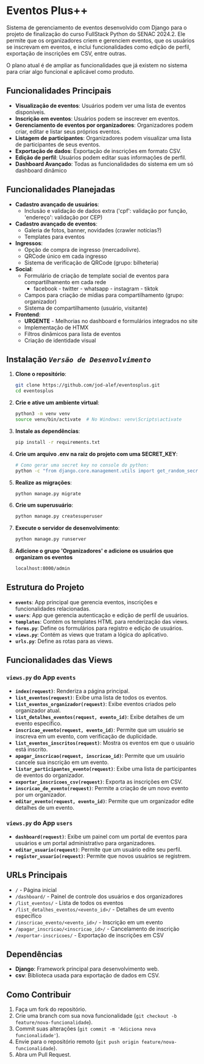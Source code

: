 # Eventos Plus++

Sistema de gerenciamento de eventos desenvolvido com Django para o projeto de finalização do curso FullStack Python do SENAC 2024.2. Ele permite que os organizadores criem e gerenciem eventos, que os usuários se inscrevam em eventos, e inclui funcionalidades como edição de perfil, exportação de inscrições em CSV, entre outras.

O plano atual é de ampliar as funcionalidades que já existem no sistema para criar algo funcional e aplicável como produto.

## Funcionalidades Principais

- **Visualização de eventos**: Usuários podem ver uma lista de eventos disponíveis.
- **Inscrição em eventos**: Usuários podem se inscrever em eventos.
- **Gerenciamento de eventos por organizadores**: Organizadores podem criar, editar e listar seus próprios eventos.
- **Listagem de participantes**: Organizadores podem visualizar uma lista de participantes de seus eventos.
- **Exportação de dados**: Exportação de inscrições em formato CSV.
- **Edição de perfil**: Usuários podem editar suas informações de perfil.
- **Dashboard Avançado**: Todas as funcionalidades do sistema em um só dashboard dinâmico

## Funcionalidades Planejadas

- **Cadastro avançado de usuários**: 
  - Inclusão e validação de dados extra ('cpf': validação por função, 'endereço': validação por CEP)
- **Cadastro avançado de eventos**: 
  - Galeria de fotos, banner, novidades (crawler notícias?)
  - Templates para eventos
- **Ingressos**: 
  - Opção de compra de ingresso (mercadolivre).
  - QRCode único em cada ingresso
  - Sistema de verificação de QRCode (grupo: bilheteria)
- **Social**: 
  - Formulário de criação de template social de eventos para compartilhamento em cada rede 
    - facebook - twitter - whatsapp - instagram - tiktok 
  - Campos para criação de mídias para compartilhamento (grupo: organizador)
  - Sistema de compartilhamento (usuário, visitante) 
- **Frontend**: 
  - **URGENTE** - Melhorias no dashboard e formulários integrados no site
  - Implementação de HTMX
  - Filtros dinâmicos para lista de eventos
  - Criação de identidade visual

## Instalação _`Versão de Desenvolvimento`_

1. **Clone o repositório**:
   ```bash
   git clone https://github.com/jod-alef/eventosplus.git
   cd eventosplus
   ```

2. **Crie e ative um ambiente virtual**:
   ```bash
   python3 -m venv venv
   source venv/bin/activate  # No Windows: venv\Scripts\activate
   ```

3. **Instale as dependências**:
   ```bash
   pip install -r requirements.txt
   ```
4. **Crie um arquivo .env na raiz do projeto com uma SECRET_KEY**:
    ```bash
   # Como gerar uma secret key no console do python:
   python -c "from django.core.management.utils import get_random_secret_key; print(get_random_secret_key())"
   ```

5. **Realize as migrações**:
   ```bash
   python manage.py migrate
   ```

6. **Crie um superusuário**:
   ```bash
   python manage.py createsuperuser
   ```

7. **Execute o servidor de desenvolvimento**:
   ```bash
   python manage.py runserver
   ```
8. **Adicione o grupo 'Organizadores' e adicione os usuários que organizam os eventos**
   ```bash
   localhost:8000/admin
   ```
   
## Estrutura do Projeto

- **`events`**: App principal que gerencia eventos, inscrições e funcionalidades relacionadas.
- **`users`**: App que gerencia autenticação e edição de perfil de usuários.
- **`templates`**: Contém os templates HTML para renderização das views.
- **`forms.py`**: Define os formulários para registro e edição de usuários.
- **`views.py`**: Contém as views que tratam a lógica do aplicativo.
- **`urls.py`**: Define as rotas para as views.

## Funcionalidades das Views

### `views.py` do App `events`
- **`index(request)`**: Renderiza a página principal.
- **`list_eventos(request)`**: Exibe uma lista de todos os eventos.
- **`list_eventos_organizador(request)`**: Exibe eventos criados pelo organizador atual.
- **`list_detalhes_eventos(request, evento_id)`**: Exibe detalhes de um evento específico.
- **`inscricao_evento(request, evento_id)`**: Permite que um usuário se inscreva em um evento, com verificação de duplicidade.
- **`list_eventos_inscritos(request)`**: Mostra os eventos em que o usuário está inscrito.
- **`apagar_inscricao(request, inscricao_id)`**: Permite que um usuário cancele sua inscrição em um evento.
- **`listar_participantes_evento(request)`**: Exibe uma lista de participantes de eventos do organizador.
- **`exportar_inscricoes_csv(request)`**: Exporta as inscrições em CSV.
- **`inscricao_de_evento(request)`**: Permite a criação de um novo evento por um organizador.
- **`editar_evento(request, evento_id)`**: Permite que um organizador edite detalhes de um evento.

### `views.py` do App `users`
- **`dashboard(request)`**: Exibe um painel com um portal de eventos para usuários e um portal administrativo para organizadores.
- **`editar_usuario(request)`**: Permite que um usuário edite seu perfil.
- **`register_usuario(request)`**: Permite que novos usuários se registrem.

## URLs Principais
- `/` - Página inicial
- `/dashboard/` - Painel de controle dos usuários e dos organizadores
- `/list_eventos/` - Lista de todos os eventos
- `/list_detalhes_eventos/<evento_id>/` - Detalhes de um evento específico
- `/inscricao_evento/<evento_id>/` - Inscrição em um evento
- `/apagar_inscricao/<inscricao_id>/` - Cancelamento de inscrição
- `/exportar-inscricoes/` - Exportação de inscrições em CSV


## Dependências
- **Django**: Framework principal para desenvolvimento web.
- **csv**: Biblioteca usada para exportação de dados em CSV.

## Como Contribuir
1. Faça um fork do repositório.
2. Crie uma branch com sua nova funcionalidade (`git checkout -b feature/nova-funcionalidade`).
3. Commit suas alterações (`git commit -m 'Adiciona nova funcionalidade'`).
4. Envie para o repositório remoto (`git push origin feature/nova-funcionalidade`).
5. Abra um Pull Request.




